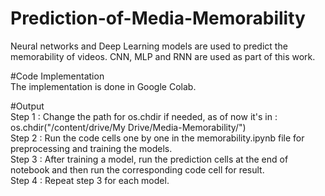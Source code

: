# Prediction-of-Media-Memorability
Neural networks and Deep Learning models are used to predict the memorability of videos. CNN, MLP and RNN are used as part of this work.  

#Code Implementation  
The implementation is done in Google Colab.  

#Output   
Step 1 : Change the path for os.chdir if needed, as of now it's in : os.chdir("/content/drive/My Drive/Media-Memorability/")  
Step 2 : Run the code cells one by one in the memorability.ipynb file for preprocessing and training the models.  
Step 3 : After training a model, run the prediction cells at the end of notebook and then run the corresponding code cell for result.  
Step 4 : Repeat step 3 for each model.  
